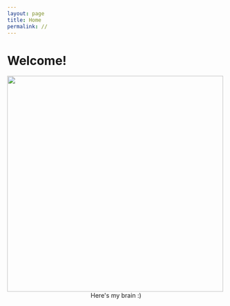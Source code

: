 ```yaml
---
layout: page
title: Home
permalink: //
---
```


# Welcome!

<img src="{{site.imgurl}}/myBrain.gif" height="500" align="center"/>


<center>
Here's my brain :)
</center>
